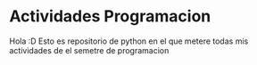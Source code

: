 # Actividades Programacion
 Hola :D 
 Esto es repositorio de python en el que metere todas mis actividades de el semetre de programacion

